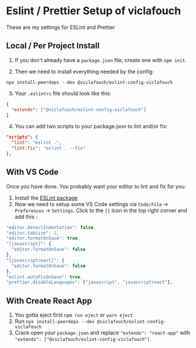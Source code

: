 # Eslint / Prettier Setup of viclafouch

These are my settings for ESLint and Prettier

## Local / Per Project Install

1. If you don't already have a `package.json` file, create one with `npm init`.

2. Then we need to install everything needed by the config:

```
npx install-peerdeps --dev @viclafouch/eslint-config-viclafouch
```

3. Your `.eslintrc` file should look like this:

```json
{
  "extends": ["@viclafouch/eslint-config-viclafouch"]
}
```


4. You can add two scripts to your package.json to lint and/or fix:

```json
"scripts": {
  "lint": "eslint .",
  "lint:fix": "eslint . --fix"
},
```

## With VS Code

Once you have done. You probably want your editor to lint and fix for you.

1. Install the [ESLint package](https://marketplace.visualstudio.com/items?itemName=dbaeumer.vscode-eslint)
2. Now we need to setup some VS Code settings via `Code/File` → `Preferences` → `Settings`. Click to the `{}` icon in the top right corner and add this :

  ```js
  "editor.detectIndentation": false,
  "editor.tabSize": 2,
  "editor.formatOnSave": true,
  "[javascript]": {
    "editor.formatOnSave": false
  },
  "[javascriptreact]": {
    "editor.formatOnSave": false
  },
  "eslint.autoFixOnSave": true,
  "prettier.disableLanguages": ["javascript", "javascriptreact"],
  ```

## With Create React App

1. You gotta eject first `npm run eject` or `yarn eject`
1. Run `npx install-peerdeps --dev @viclafouch/eslint-config-viclafouch`
1. Crack open your `package.json` and replace `"extends": "react-app"` with `"extends": ["@viclafouch/eslint-config-viclafouch"]`
